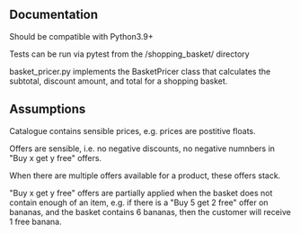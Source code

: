 ## Documentation

Should be compatible with Python3.9+

Tests can be run via pytest from the /shopping_basket/ directory

basket_pricer.py implements the BasketPricer class that calculates the subtotal, discount amount, and total for a shopping basket.



## Assumptions

Catalogue contains sensible prices, e.g. prices are postitive floats.

Offers are sensible, i.e. no negative discounts, no negative numnbers in "Buy x get y free" offers.

When there are multiple offers available for a product, these offers stack.

"Buy x get y free" offers are partially applied when the basket does not contain enough of an item, e.g. if there is a "Buy 5 get 2 free" offer on bananas, and the basket contains 6 bananas, then the customer will receive 1 free banana.

